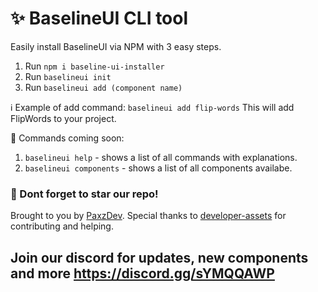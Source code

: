 # ✨ BaselineUI CLI tool

Easily install BaselineUI via NPM with 3 easy steps. 

1. Run `npm i baseline-ui-installer`
2. Run `baselineui init`
3. Run `baselineui add (component name)`

ℹ️ Example of add command: `baselineui add flip-words`
This will add FlipWords to your project.

🚀 Commands coming soon:
1. `baselineui help` - shows a list of all commands with explanations.
2. `baselineui components` - shows a list of all components availabe.



### 🌟 Dont forget to star our repo! 
Brought to you by <a href='https://github.com/PaxzDev'>PaxzDev</a>. Special thanks to <a href='https://github.com/developer-assets'>developer-assets</a> for contributing and helping.



## Join our discord for updates, new components and more https://discord.gg/sYMQQAWP
